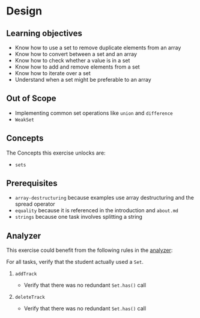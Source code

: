 # Design

## Learning objectives

- Know how to use a set to remove duplicate elements from an array
- Know how to convert between a set and an array
- Know how to check whether a value is in a set
- Know how to add and remove elements from a set
- Know how to iterate over a set
- Understand when a set might be preferable to an array

## Out of Scope

- Implementing common set operations like `union` and `difference`
- `WeakSet`

## Concepts

The Concepts this exercise unlocks are:

- `sets`

## Prerequisites

- `array-destructuring` because examples use array destructuring and the spread operator
- `equality` because it is referenced in the introduction and `about.md`
- `strings` because one task involves splitting a string

## Analyzer

This exercise could benefit from the following rules in the [analyzer][analyzer]:

For all tasks, verify that the student actually used a `Set`.

1. `addTrack`

   - Verify that there was no redundant `Set.has()` call

2. `deleteTrack`

   - Verify that there was no redundant `Set.has()` call

[analyzer]: https://github.com/exercism/javascript-analyzer
